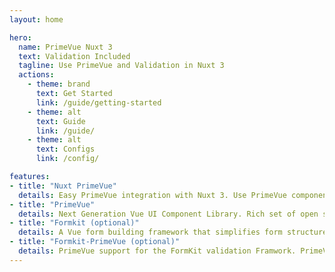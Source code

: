 ```yaml
---
layout: home

hero:
  name: PrimeVue Nuxt 3
  text: Validation Included
  tagline: Use PrimeVue and Validation in Nuxt 3
  actions:
    - theme: brand
      text: Get Started
      link: /guide/getting-started
    - theme: alt
      text: Guide
      link: /guide/
    - theme: alt
      text: Configs
      link: /config/

features:
- title: "Nuxt PrimeVue"
  details: Easy PrimeVue integration with Nuxt 3. Use PrimeVue components, directives and services
- title: "PrimeVue"
  details: Next Generation Vue UI Component Library. Rich set of open source native components for Vue.
- title: "Formkit (optional)"
  details: A Vue form building framework that simplifies form structure, generation, validation, theming, submission, error handling, and more.
- title: "Formkit-PrimeVue (optional)"
  details: PrimeVue support for the FormKit validation Framwork. PrimeVue inputs are prepared for seamless formkit integration.
---
```


